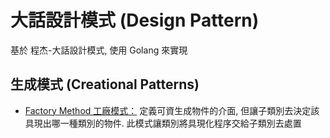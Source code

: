 # 大話設計模式 (Design Pattern)

基於 程杰-大話設計模式, 使用 Golang 來實現

## 生成模式 (Creational Patterns)
* [Factory Method 工廠模式：](https://github.com/kimi0230/DesignPatternGolang/tree/master/FactoryMethod) 定義可資生成物件的介面, 但讓子類別去決定該具現出哪一種類別的物件. 此模式讓類別將具現化程序交給子類別去處置